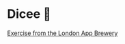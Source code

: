 # Dicee 🎲

[Exercise from the London App Brewery]([https://github.com/londonappbrewery/Images/blob/master/AppBreweryBanner.png](https://github.com/londonappbrewery/dicee-flutter))
